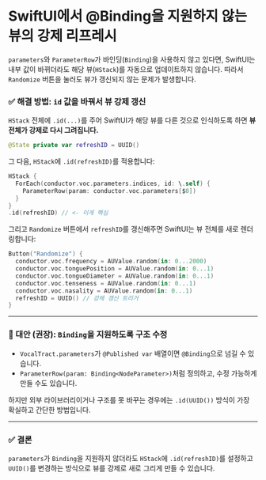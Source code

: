 # SwiftUI에서 @Binding을 지원하지 않는 뷰의 강제 리프레시

`parameters`와 `ParameterRow`가 바인딩(`Binding`)을 사용하지 않고 있다면, SwiftUI는 내부 값이 바뀌더라도 해당 뷰(`HStack`)를 자동으로 업데이트하지 않습니다. 따라서 `Randomize` 버튼을 눌러도 뷰가 갱신되지 않는 문제가 발생합니다.

### ✅ 해결 방법: `id` 값을 바꿔서 뷰 강제 갱신

`HStack` 전체에 `.id(...)`를 주어 SwiftUI가 해당 뷰를 다른 것으로 인식하도록 하면 **뷰 전체가 강제로 다시 그려집니다.**

```swift
@State private var refreshID = UUID()
```

그 다음, `HStack`에 `.id(refreshID)`를 적용합니다:

```swift
HStack {
  ForEach(conductor.voc.parameters.indices, id: \.self) {
    ParameterRow(param: conductor.voc.parameters[$0])
  }
}
.id(refreshID) // <- 이게 핵심
```

그리고 `Randomize` 버튼에서 `refreshID`를 갱신해주면 SwiftUI는 뷰 전체를 새로 렌더링합니다:

```swift
Button("Randomize") {
  conductor.voc.frequency = AUValue.random(in: 0...2000)
  conductor.voc.tonguePosition = AUValue.random(in: 0...1)
  conductor.voc.tongueDiameter = AUValue.random(in: 0...1)
  conductor.voc.tenseness = AUValue.random(in: 0...1)
  conductor.voc.nasality = AUValue.random(in: 0...1)
  refreshID = UUID() // 강제 갱신 트리거
}
```

---

### 🔁 대안 (권장): `Binding`을 지원하도록 구조 수정

* `VocalTract.parameters`가 `@Published var` 배열이면 `@Binding`으로 넘길 수 있습니다.
* `ParameterRow(param: Binding<NodeParameter>)`처럼 정의하고, 수정 가능하게 만들 수도 있습니다.

하지만 외부 라이브러리이거나 구조를 못 바꾸는 경우에는 `.id(UUID())` 방식이 가장 확실하고 간단한 방법입니다.

---

### ✅ 결론

`parameters`가 `Binding`을 지원하지 않더라도 `HStack`에 `.id(refreshID)`를 설정하고 `UUID()`를 변경하는 방식으로 뷰를 강제로 새로 그리게 만들 수 있습니다.
